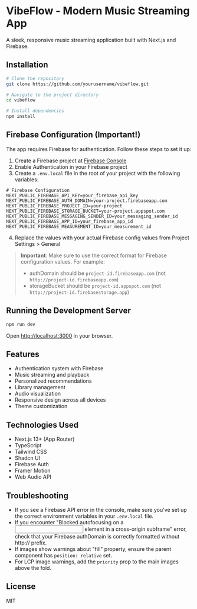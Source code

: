 # VibeFlow - Modern Music Streaming App

A sleek, responsive music streaming application built with Next.js and Firebase.

## Installation

```bash
# Clone the repository
git clone https://github.com/yourusername/vibeflow.git

# Navigate to the project directory
cd vibeflow

# Install dependencies
npm install
```

## Firebase Configuration (Important!)

The app requires Firebase for authentication. Follow these steps to set it up:

1. Create a Firebase project at [Firebase Console](https://console.firebase.google.com/)
2. Enable Authentication in your Firebase project
3. Create a `.env.local` file in the root of your project with the following variables:

```
# Firebase Configuration 
NEXT_PUBLIC_FIREBASE_API_KEY=your_firebase_api_key
NEXT_PUBLIC_FIREBASE_AUTH_DOMAIN=your-project.firebaseapp.com
NEXT_PUBLIC_FIREBASE_PROJECT_ID=your-project
NEXT_PUBLIC_FIREBASE_STORAGE_BUCKET=your-project.appspot.com
NEXT_PUBLIC_FIREBASE_MESSAGING_SENDER_ID=your_messaging_sender_id
NEXT_PUBLIC_FIREBASE_APP_ID=your_firebase_app_id
NEXT_PUBLIC_FIREBASE_MEASUREMENT_ID=your_measurement_id
```

4. Replace the values with your actual Firebase config values from Project Settings > General

> **Important**: Make sure to use the correct format for Firebase configuration values. For example:
> - authDomain should be `project-id.firebaseapp.com` (not `http://project-id.firebaseapp.com`)
> - storageBucket should be `project-id.appspot.com` (not `http://project-id.firebasestorage.app`)

## Running the Development Server

```bash
npm run dev
```

Open [http://localhost:3000](http://localhost:3000) in your browser.

## Features

- Authentication system with Firebase
- Music streaming and playback
- Personalized recommendations
- Library management
- Audio visualization
- Responsive design across all devices
- Theme customization

## Technologies Used

- Next.js 13+ (App Router)
- TypeScript
- Tailwind CSS
- Shadcn UI
- Firebase Auth
- Framer Motion
- Web Audio API

## Troubleshooting

- If you see a Firebase API error in the console, make sure you've set up the correct environment variables in your `.env.local` file.
- If you encounter "Blocked autofocusing on a <input> element in a cross-origin subframe" error, check that your Firebase authDomain is correctly formatted without http:// prefix.
- If images show warnings about "fill" property, ensure the parent component has `position: relative` set.
- For LCP image warnings, add the `priority` prop to the main images above the fold.

## License

MIT 